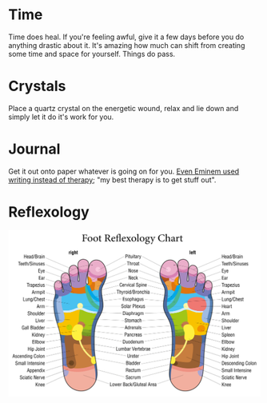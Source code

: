 <!-- TITLE: Healing -->
<!-- SUBTITLE: Resources on healing -->


# Time

Time does heal. If you're feeling awful, give it a few days before you do anything drastic about it. It's amazing how much can shift from creating some time and space for yourself. Things do pass.
# Crystals

Place a quartz crystal on the energetic wound, relax and lie down and simply let it do it's work for you.

# Journal

Get it out onto paper whatever is going on for you. [Even Eminem used writing instead of therapy](https://youtu.be/Ji5I03sko8s?t=787); "my best therapy is to get stuff out".

# Reflexology

![Foot Reflexology Chart](/uploads/foot-reflexology-chart.jpg "Foot Reflexology Chart")